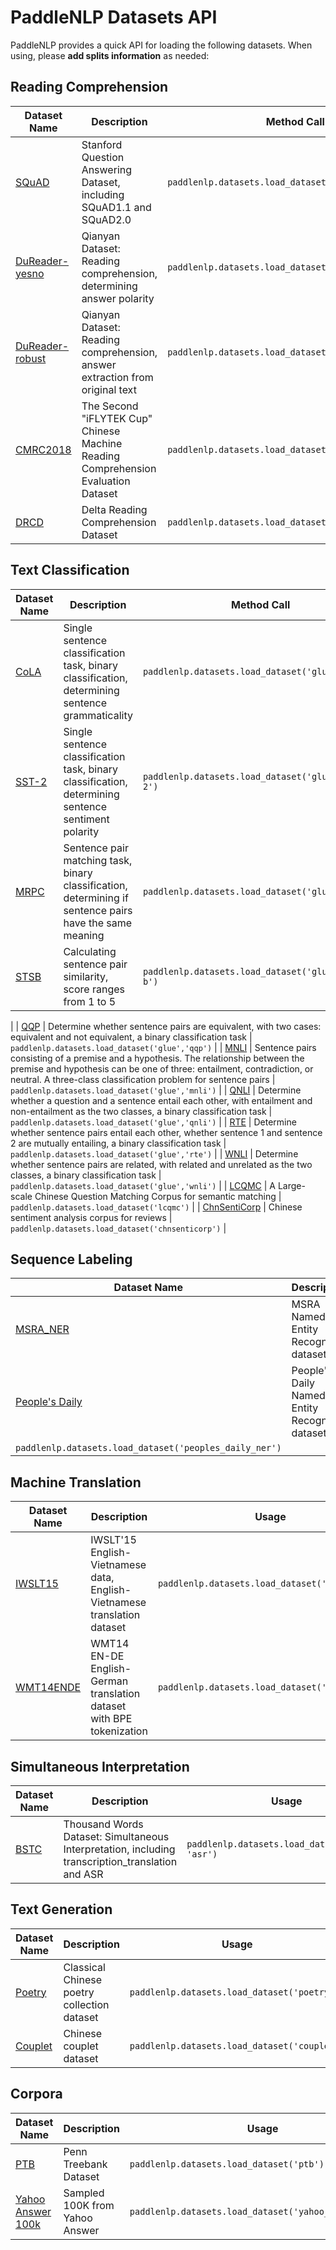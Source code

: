 # PaddleNLP Datasets API

PaddleNLP provides a quick API for loading the following datasets. When using, please **add splits information** as needed:

## Reading Comprehension

| Dataset Name | Description | Method Call |
| ------------ | ----------- | ----------- |
| [SQuAD](https://rajpurkar.github.io/SQuAD-explorer/) | Stanford Question Answering Dataset, including SQuAD1.1 and SQuAD2.0 | `paddlenlp.datasets.load_dataset('squad')` |
| [DuReader-yesno](https://aistudio.baidu.com/aistudio/competition/detail/49) | Qianyan Dataset: Reading comprehension, determining answer polarity | `paddlenlp.datasets.load_dataset('dureader_yesno')` |
| [DuReader-robust](https://aistudio.baidu.com/aistudio/competition/detail/49) | Qianyan Dataset: Reading comprehension, answer extraction from original text | `paddlenlp.datasets.load_dataset('dureader_robust')` |
| [CMRC2018](https://hfl-rc.github.io/cmrc2018/) | The Second "iFLYTEK Cup" Chinese Machine Reading Comprehension Evaluation Dataset | `paddlenlp.datasets.load_dataset('cmrc2018')` |
| [DRCD](https://github.com/DRCKnowledgeTeam/DRCD) | Delta Reading Comprehension Dataset | `paddlenlp.datasets.load_dataset('drcd')` |

## Text Classification

| Dataset Name | Description | Method Call |
| ------------ | ----------- | ----------- |
| [CoLA](https://nyu-mll.github.io/CoLA/) | Single sentence classification task, binary classification, determining sentence grammaticality | `paddlenlp.datasets.load_dataset('glue','cola')` |
| [SST-2](https://nlp.stanford.edu/sentiment/index.html) | Single sentence classification task, binary classification, determining sentence sentiment polarity | `paddlenlp.datasets.load_dataset('glue','sst-2')` |
| [MRPC](https://microsoft.com/en-us/download/details.aspx?id=52398) | Sentence pair matching task, binary classification, determining if sentence pairs have the same meaning | `paddlenlp.datasets.load_dataset('glue','mrpc')` |
| [STSB](https://huggingface.co/datasets/mteb/stsbenchmark-sts) | Calculating sentence pair similarity, score ranges from 1 to 5 | `paddlenlp.datasets.load_dataset('glue','sts-b')` |
|
|  [QQP](https://data.quora.com/First-Quora-Dataset-Release-Question-Pairs) | Determine whether sentence pairs are equivalent, with two cases: equivalent and not equivalent, a binary classification task | `paddlenlp.datasets.load_dataset('glue','qqp')` |
|  [MNLI](http://www.nyu.edu/projects/bowman/multinli/) | Sentence pairs consisting of a premise and a hypothesis. The relationship between the premise and hypothesis can be one of three: entailment, contradiction, or neutral. A three-class classification problem for sentence pairs | `paddlenlp.datasets.load_dataset('glue','mnli')` |
|  [QNLI](https://rajpurkar.github.io/SQuAD-explorer/) | Determine whether a question and a sentence entail each other, with entailment and non-entailment as the two classes, a binary classification task | `paddlenlp.datasets.load_dataset('glue','qnli')` |
|  [RTE](https://aclweb.org/aclwiki/Recognizing_Textual_Entailment) | Determine whether sentence pairs entail each other, whether sentence 1 and sentence 2 are mutually entailing, a binary classification task | `paddlenlp.datasets.load_dataset('glue','rte')` |
|  [WNLI](https://cs.nyu.edu/faculty/davise/papers/WinogradSchemas/WS.html) | Determine whether sentence pairs are related, with related and unrelated as the two classes, a binary classification task | `paddlenlp.datasets.load_dataset('glue','wnli')` |
|  [LCQMC](http://icrc.hitsz.edu.cn/Article/show/171.html) | A Large-scale Chinese Question Matching Corpus for semantic matching | `paddlenlp.datasets.load_dataset('lcqmc')` |
|  [ChnSentiCorp](https://github.com/SophonPlus/ChineseNlpCorpus/blob/master/datasets/ChnSentiCorp_htl_all/intro.ipynb) | Chinese sentiment analysis corpus for reviews | `paddlenlp.datasets.load_dataset('chnsenticorp')` |

## Sequence Labeling

|  Dataset Name   | Description | Loading Method |
|  ----  | --------- | ------ |
|  [MSRA_NER](https://github.com/lemonhu/NER-BERT-pytorch/tree/master/data/msra) | MSRA Named Entity Recognition dataset | `paddlenlp.datasets.load_dataset('msra_ner')` |
|  [People's Daily](https://github.com/OYE93/Chinese-NLP-Corpus/tree/master/NER/People's%20Daily) | People's Daily Named Entity Recognition dataset |
`paddlenlp.datasets.load_dataset('peoples_daily_ner')`|

## Machine Translation

| Dataset Name  | Description | Usage |
| ----  | --------- | ------ |
|  [IWSLT15](https://workshop2015.iwslt.org/) | IWSLT'15 English-Vietnamese data, English-Vietnamese translation dataset | `paddlenlp.datasets.load_dataset('iwslt15')`|
|  [WMT14ENDE](http://www.statmt.org/wmt14/translation-task.html) | WMT14 EN-DE English-German translation dataset with BPE tokenization | `paddlenlp.datasets.load_dataset('wmt14ende')`|

## Simultaneous Interpretation

| Dataset Name  | Description | Usage |
| ----  | --------- | ------ |
|  [BSTC](https://aistudio.baidu.com/aistudio/competition/detail/44/) | Thousand Words Dataset: Simultaneous Interpretation, including transcription_translation and ASR | `paddlenlp.datasets.load_dataset('bstc', 'asr')`|

## Text Generation

| Dataset Name  | Description | Usage |
| ----  | --------- | ------ |
|  [Poetry](https://github.com/chinese-poetry/chinese-poetry) | Classical Chinese poetry collection dataset | `paddlenlp.datasets.load_dataset('poetry')`|
|  [Couplet](https://github.com/v-zich/couplet-clean-dataset) | Chinese couplet dataset | `paddlenlp.datasets.load_dataset('couplet')`|

## Corpora

| Dataset Name  | Description | Usage |
| ----  | --------- | ------ |
|  [PTB](http://www.fit.vutbr.cz/~imikolov/rnnlm/) | Penn Treebank Dataset | `paddlenlp.datasets.load_dataset('ptb')`|
|  [Yahoo Answer 100k](https://arxiv.org/pdf/1702.08139.pdf)  | Sampled 100K from Yahoo Answer | `paddlenlp.datasets.load_dataset('yahoo_answer_100k')`|
